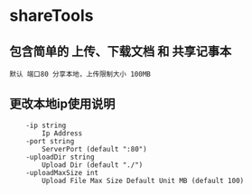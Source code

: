 # shareTools

## 包含简单的 上传、下载文档 和 共享记事本 
	默认 端口80 分享本地，上传限制大小 100MB

## 更改本地ip使用说明
```
	-ip string
		Ip Address
	-port string
		ServerPort (default ":80")
	-uploadDir string
		Upload Dir (default "./")
	-uploadMaxSize int
		Upload File Max Size Default Unit MB (default 100)
```